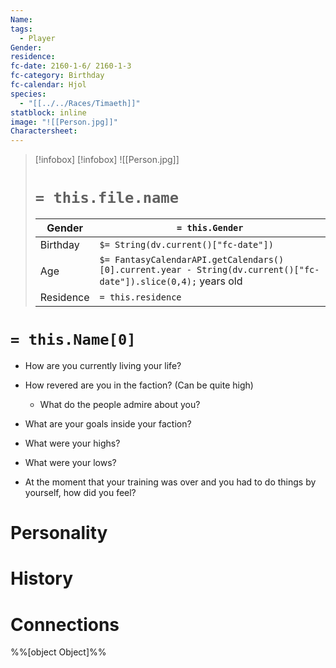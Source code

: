 ```yaml
---
Name: 
tags:
  - Player
Gender: 
residence: 
fc-date: 2160-1-6/ 2160-1-3
fc-category: Birthday
fc-calendar: Hjol
species:
  - "[[../../Races/Timaeth]]"
statblock: inline
image: "![[Person.jpg]]"
Charactersheet: 
---
```

> [!infobox]
> [!infobox]
> ![[Person.jpg]]
> # `= this.file.name`
> | Gender | `= this.Gender` |
> | ---- | ---- |
> | Birthday | `$= String(dv.current()["fc-date"])` |
> | Age | `$= FantasyCalendarAPI.getCalendars()[0].current.year - String(dv.current()["fc-date"]).slice(0,4);` years old|
> | Residence | `= this.residence` |
# `= this.Name[0]`
- How are you currently living your life?

- How revered are you in the faction? (Can be quite high)

    - What do the people admire about you?
	
    
- What are your goals inside your faction?

- What were your highs?
	
- What were your lows?
- At the moment that your training was over and you had to do things by yourself, how did you feel?
# Personality
# History
# Connections



%%[object Object]%%